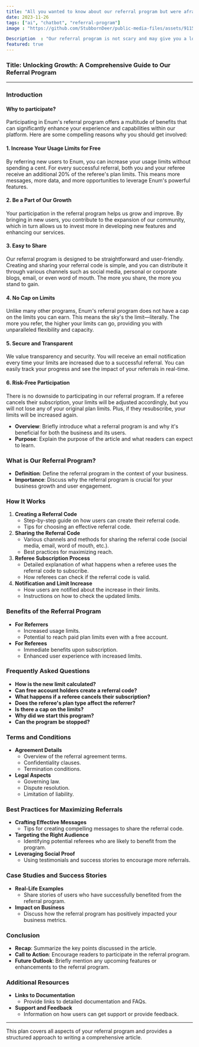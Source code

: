 ```yaml
---
title: "All you wanted to know about our referral program but were afraid to ask"
date: 2023-11-26
tags: ["ai", "chatbot", "referral-program"]
image : "https://github.com/StubbornDeer/public-media-files/assets/91156314/87f3f3f5-a419-495f-8b5f-7bf31893c218"

Description  : "Our referral program is not scary and may give you a lot, let's dig into it!"
featured: true
---
```


### Title: Unlocking Growth: A Comprehensive Guide to Our Referral Program

---

### Introduction
#### Why to participate?

Participating in Enum's referral program offers a multitude of benefits that can significantly enhance your experience and capabilities within our platform. Here are some compelling reasons why you should get involved:

#### 1. **Increase Your Usage Limits for Free**
By referring new users to Enum, you can increase your usage limits without spending a cent. For every successful referral, both you and your referee receive an additional 20% of the referee's plan limits. This means more messages, more data, and more opportunities to leverage Enum's powerful features.


#### 2. **Be a Part of Our Growth**
Your participation in the referral program helps us grow and improve. By bringing in new users, you contribute to the expansion of our community, which in turn allows us to invest more in developing new features and enhancing our services.

#### 3. **Easy to Share**
Our referral program is designed to be straightforward and user-friendly. Creating and sharing your referral code is simple, and you can distribute it through various channels such as social media, personal or corporate blogs, email, or even word of mouth. The more you share, the more you stand to gain.

#### 4. **No Cap on Limits**
Unlike many other programs, Enum's referral program does not have a cap on the limits you can earn. This means the sky's the limit—literally. The more you refer, the higher your limits can go, providing you with unparalleled flexibility and capacity.

#### 5. **Secure and Transparent**
We value transparency and security. You will receive an email notification every time your limits are increased due to a successful referral. You can easily track your progress and see the impact of your referrals in real-time.

#### 6. **Risk-Free Participation**
There is no downside to participating in our referral program. If a referee cancels their subscription, your limits will be adjusted accordingly, but you will not lose any of your original plan limits. Plus, if they resubscribe, your limits will be increased again.


- **Overview**: Briefly introduce what a referral program is and why it's beneficial for both the business and its users.
- **Purpose**: Explain the purpose of the article and what readers can expect to learn.

### What is Our Referral Program?
- **Definition**: Define the referral program in the context of your business.
- **Importance**: Discuss why the referral program is crucial for your business growth and user engagement.

### How It Works
1. **Creating a Referral Code**
   - Step-by-step guide on how users can create their referral code.
   - Tips for choosing an effective referral code.
2. **Sharing the Referral Code**
   - Various channels and methods for sharing the referral code (social media, email, word of mouth, etc.).
   - Best practices for maximizing reach.
3. **Referee Subscription Process**
   - Detailed explanation of what happens when a referee uses the referral code to subscribe.
   - How referees can check if the referral code is valid.
4. **Notification and Limit Increase**
   - How users are notified about the increase in their limits.
   - Instructions on how to check the updated limits.

### Benefits of the Referral Program
- **For Referrers**
  - Increased usage limits.
  - Potential to reach paid plan limits even with a free account.
- **For Referees**
  - Immediate benefits upon subscription.
  - Enhanced user experience with increased limits.

### Frequently Asked Questions
- **How is the new limit calculated?**
- **Can free account holders create a referral code?**
- **What happens if a referee cancels their subscription?**
- **Does the referee's plan type affect the referrer?**
- **Is there a cap on the limits?**
- **Why did we start this program?**
- **Can the program be stopped?**

### Terms and Conditions
- **Agreement Details**
  - Overview of the referral agreement terms.
  - Confidentiality clauses.
  - Termination conditions.
- **Legal Aspects**
  - Governing law.
  - Dispute resolution.
  - Limitation of liability.

### Best Practices for Maximizing Referrals
- **Crafting Effective Messages**
  - Tips for creating compelling messages to share the referral code.
- **Targeting the Right Audience**
  - Identifying potential referees who are likely to benefit from the program.
- **Leveraging Social Proof**
  - Using testimonials and success stories to encourage more referrals.

### Case Studies and Success Stories
- **Real-Life Examples**
  - Share stories of users who have successfully benefited from the referral program.
- **Impact on Business**
  - Discuss how the referral program has positively impacted your business metrics.

### Conclusion
- **Recap**: Summarize the key points discussed in the article.
- **Call to Action**: Encourage readers to participate in the referral program.
- **Future Outlook**: Briefly mention any upcoming features or enhancements to the referral program.

### Additional Resources
- **Links to Documentation**
  - Provide links to detailed documentation and FAQs.
- **Support and Feedback**
  - Information on how users can get support or provide feedback.

---

This plan covers all aspects of your referral program and provides a structured approach to writing a comprehensive article.
